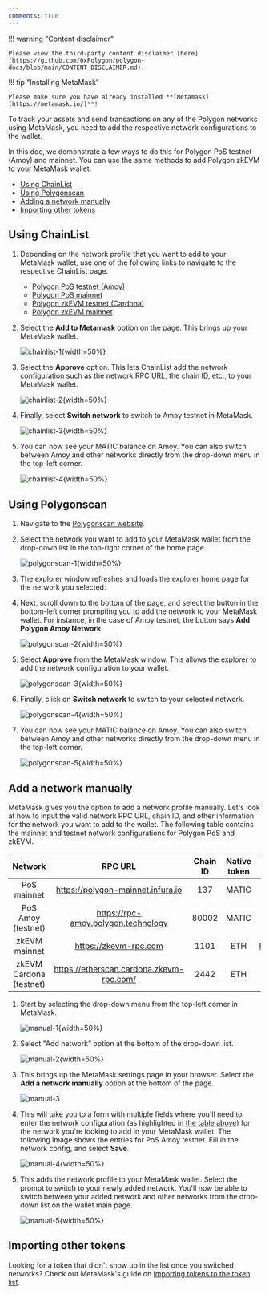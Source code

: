 ```yaml
---
comments: true
---
```


!!! warning "Content disclaimer"

    Please view the third-party content disclaimer [here](https://github.com/0xPolygon/polygon-docs/blob/main/CONTENT_DISCLAIMER.md).

!!! tip "Installing MetaMask"

    Please make sure you have already installed **[Metamask](https://metamask.io/)**!

To track your assets and send transactions on any of the Polygon networks using MetaMask, you need to add the respective network configurations to the wallet.

In this doc, we demonstrate a few ways to do this for Polygon PoS testnet (Amoy) and mainnet. You can use the same methods to add Polygon zkEVM to your MetaMask wallet.

- [Using ChainList](../metamask/add-polygon-network.md#using-chainlist)
- [Using Polygonscan](../metamask/add-polygon-network.md#using-polygonscan)
- [Adding a network manually](../metamask/add-polygon-network.md#add-a-network-manually)
- [Importing other tokens](../metamask/add-polygon-network.md#importing-other-tokens)

## Using ChainList

1. Depending on the network profile that you want to add to your MetaMask wallet, use one of the following links to navigate to the respective ChainList page.

    - [Polygon PoS testnet (Amoy)](https://chainlist.org/chain/80002)
    - [Polygon PoS mainnet](https://chainlist.org/chain/137)
    - [Polygon zkEVM testnet (Cardona)](https://chainlist.org/chain/2442)
    - [Polygon zkEVM mainnet](https://chainlist.org/chain/1101)

2. Select the **Add to Metamask** option on the page. This brings up your MetaMask wallet.

    ![chainlist-1](../../../img/tools/wallet/metamask/chainlist-1.png){width=50%}

3. Select the **Approve** option. This lets ChainList add the network configuration such as the network RPC URL, the chain ID, etc., to your MetaMask wallet.

    ![chainlist-2](../../../img/tools/wallet/metamask/chainlist-2.png){width=50%}

4. Finally, select **Switch network** to switch to Amoy testnet in MetaMask.

    ![chainlist-3](../../../img/tools/wallet/metamask/chainlist-3.png){width=50%}

5. You can now see your MATIC balance on Amoy. You can also switch between Amoy and other networks directly from the drop-down menu in the top-left corner.

    ![chainlist-4](../../../img/tools/wallet/metamask/chainlist-4.png){width=50%}

## Using Polygonscan

1. Navigate to the [Polygonscan website](https://polygonscan.com/).
2. Select the network you want to add to your MetaMask wallet from the drop-down list in the top-right corner of the home page.

    ![polygonscan-1](../../../img/tools/wallet/metamask/polygonscan-1.png){width=50%}

3. The explorer window refreshes and loads the explorer home page for the network you selected.
4. Next, scroll down to the bottom of the page, and select the button in the bottom-left corner prompting you to add the network to your MetaMask wallet. For instance, in the case of Amoy testnet, the button says **Add Polygon Amoy Network**.

    ![polygonscan-2](../../../img/tools/wallet/metamask/polygonscan-2.png){width=50%}

5. Select **Approve** from the MetaMask window. This allows the explorer to add the network configuration to your wallet.

    ![polygonscan-3](../../../img/tools/wallet/metamask/polygonscan-3.png){width=50%}

6. Finally, click on **Switch network** to switch to your selected network.

    ![polygonscan-4](../../../img/tools/wallet/metamask/polygonscan-4.png){width=50%}

7. You can now see your MATIC balance on Amoy. You can also switch between Amoy and other networks directly from the drop-down menu in the top-left corner.

    ![polygonscan-5](../../../img/tools/wallet/metamask/chainlist-4.png){width=50%}

## Add a network manually

MetaMask gives you the option to add a network profile manually. Let's look at how to input the valid network RPC URL, chain ID, and other information for the network you want to add to the wallet. The following table contains the mainnet and testnet network configurations for Polygon PoS and zkEVM.

|         Network         |                 RPC URL                  | Chain ID | Native token |             Explorer URL              |
| :---------------------: | :--------------------------------------: | :------: | :----------: | :-----------------------------------: |
|       PoS mainnet       |    https://polygon-mainnet.infura.io     |   137    |    MATIC     |       https://polygonscan.com/        |
|   PoS Amoy (testnet)    |   https://rpc-amoy.polygon.technology    |  80002   |    MATIC     |     https://amoy.polygonscan.com      |
|      zkEVM mainnet      |          https://zkevm-rpc.com           |   1101   |     ETH      |     https://zkevm.polygonscan.com     |
| zkEVM Cardona (testnet) | https://etherscan.cardona.zkevm-rpc.com/ |   2442   |     ETH      | https://cardona-zkevm.polygonscan.com |

1. Start by selecting the drop-down menu from the top-left corner in MetaMask.

    ![manual-1](../../../img/tools/wallet/metamask/manual-1.png){width=50%}

2. Select "Add network" option at the bottom of the drop-down list.

    ![manual-2](../../../img/tools/wallet/metamask/manual-2.png){width=50%}

3. This brings up the MetaMask settings page in your browser. Select the **Add a network manually** option at the bottom of the page.

    ![manual-3](../../../img/tools/wallet/metamask/manual-3.png)

4. This will take you to a form with multiple fields where you'll need to enter the network configuration (as highlighted in [the table above](#add-the-polygon-network-manually)) for the network you're looking to add in your MetaMask wallet. The following image shows the entries for PoS Amoy testnet. Fill in the network config, and select **Save**.

    ![manual-4](../../../img/tools/wallet/metamask/manual-4.png){width=50%}

5. This adds the network profile to your MetaMask wallet. Select the prompt to switch to your newly added network. You'll now be able to switch between your added network and other networks from the drop-down list on the wallet main page.

    ![manual-5](../../../img/tools/wallet/metamask/manual-5.png){width=50%}

## Importing other tokens

Looking for a token that didn't show up in the list once you switched networks? Check out MetaMask's guide on [importing tokens to the token list](https://support.metamask.io/managing-my-tokens/custom-tokens/how-to-display-tokens-in-metamask/).